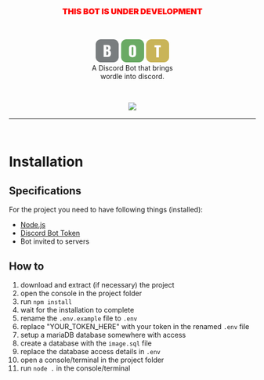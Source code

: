 <br>
<h3 align="center" style="color: red; font-weight: 1000;">THIS BOT IS UNDER DEVELOPMENT</h3>
<br>
<p align="center">
  <img src="./src/images/logo_slim.png" width="150px"></img><br>
  A Discord Bot that brings<br>
  wordle into discord.
</p>
<br>

<div align="center">

[![](https://img.shields.io/badge/Invite-%237289DA.svg?style=for-the-badge&logo=discord&logoColor=white)](https://discord.com/api/oauth2/authorize?client_id=938399230614192169&permissions=2048&scope=bot%20applications.commands)

</div>

-------------------
<br>

# Installation
## Specifications
For the project you need to have following things (installed):

- [Node.js]
- [Discord Bot Token]
- Bot invited to servers

## How to
1. download and extract (if necessary) the project
2. open the console in the project folder
3. run `npm install`
4. wait for the installation to complete
5. rename the `.env.example` file to `.env`
6. replace "YOUR_TOKEN_HERE" with your token in the renamed `.env` file
7. setup a mariaDB database somewhere with access
8. create a database with the `image.sql` file
9. replace the database access details in `.env`
10. open a console/terminal in the project folder
11. run `node .` in the console/terminal


[Node.js]: https://nodejs.org/en/download/
[Discord Bot Token]: https://www.getdroidtips.com/discord-bot-token/